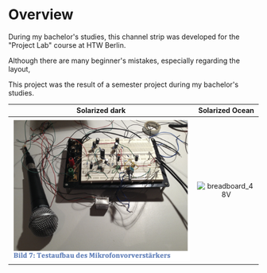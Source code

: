 
# Overview

During my bachelor's studies, this channel strip was developed for the "Project Lab" course at HTW Berlin.

Although there are many beginner's mistakes, especially regarding the layout, 


This project was the result of a semester project during my bachelor's studies. 

 


Solarized dark             |  Solarized Ocean
:-------------------------:|:-------------------------:
![breadboard](https://github.com/BorisJung/channelStrip/blob/master/pics/breaboard.jpg?raw=true)  |  ![breadboard_48V](https://github.com/BorisJung/channelStrip/blob/master/pics/breaboard_48V.jpg?raw=true)

